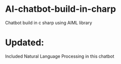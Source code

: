 # AI-chatbot-build-in-charp
Chatbot build in c sharp using AIML library
# Updated:
Included Natural Language Processing in this chatbot
